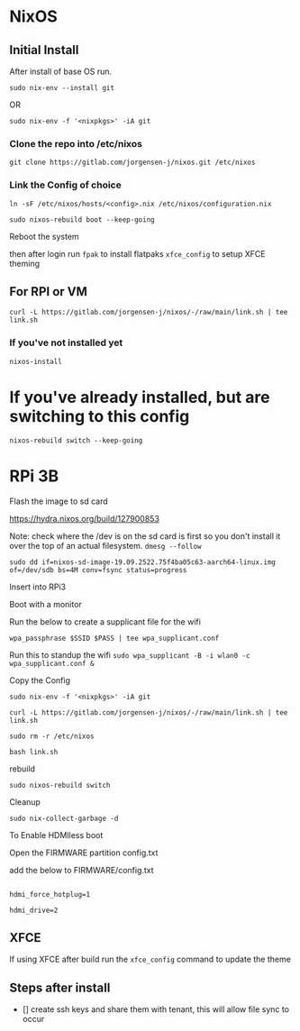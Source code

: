 # NixOS

## Initial Install

After install of base OS run.

`sudo nix-env --install git`

OR

`sudo nix-env -f '<nixpkgs>' -iA git`

### Clone the repo into /etc/nixos
`git clone https://gitlab.com/jorgensen-j/nixos.git /etc/nixos`

### Link the Config of choice
`ln -sF /etc/nixos/hosts/<config>.nix /etc/nixos/configuration.nix`

`sudo nixos-rebuild boot --keep-going`

Reboot the system

then after login run
`fpak` to install flatpaks
`xfce_config` to setup XFCE theming


## For RPI or VM

`curl -L https://gitlab.com/jorgensen-j/nixos/-/raw/main/link.sh | tee link.sh`

### If you've not installed yet
`nixos-install`

# If you've already installed, but are switching to this config
`nixos-rebuild switch --keep-going`

# RPi 3B

Flash the image to sd card

https://hydra.nixos.org/build/127900853


Note: check where the /dev is on the sd card is first so you don't install it over the top of an actual filesystem. `dmesg --follow`

`sudo dd if=nixos-sd-image-19.09.2522.75f4ba05c63-aarch64-linux.img of=/dev/sdb bs=4M conv=fsync status=progress`


Insert into RPi3

Boot with a monitor

Run the below to create a supplicant file for the wifi

`wpa_passphrase $SSID $PASS | tee wpa_supplicant.conf`

Run this to standup the wifi
`sudo wpa_supplicant -B -i wlan0 -c wpa_supplicant.conf &`


Copy the Config

`sudo nix-env -f '<nixpkgs>' -iA git`

`curl -L https://gitlab.com/jorgensen-j/nixos/-/raw/main/link.sh | tee link.sh`

`sudo rm -r /etc/nixos`

`bash link.sh`

rebuild

`sudo nixos-rebuild switch`

Cleanup

`sudo nix-collect-garbage -d`
  

To Enable HDMIless boot

  
Open the FIRMWARE partition config.txt

add the below to FIRMWARE/config.txt

```

hdmi_force_hotplug=1

hdmi_drive=2

```


## XFCE

If using XFCE after build run the `xfce_config` command to update the theme


## Steps after install

- [] create ssh keys and share them with tenant, this will allow file sync to occur
